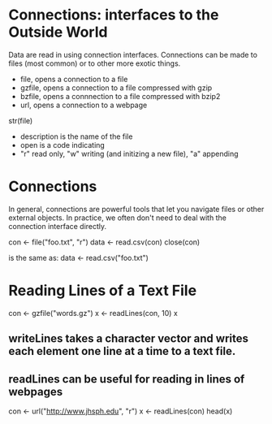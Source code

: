 # Connections: interfaces to the Outside World
Data are read in using connection interfaces. Connections can be made to files (most common) or to other more exotic things.
- file, opens a connection to a file
- gzfile, opens a connection to a file compressed with gzip
- bzfile,  opens a connnection to a file compressed with bzip2
- url, opens a connection to a webpage

str(file)
- description is the name of the file
- open is a code indicating
- "r" read only, "w" writing (and initizing a new file), "a" appending

# Connections
In general, connections are powerful tools that let you navigate files or other external objects. In practice, we often don't need to deal with the connection interface directly.

con <- file("foo.txt", "r")
data <- read.csv(con)
close(con)

is the same as:
data <- read.csv("foo.txt")

# Reading Lines of a Text File

con <- gzfile("words.gz")
x <- readLines(con, 10)
x

## writeLines takes a character vector and writes each element one line at a time to a text file. 

## readLines can be useful for reading in lines of webpages
con <- url("http://www.jhsph.edu", "r")
x <- readLines(con)
head(x)
